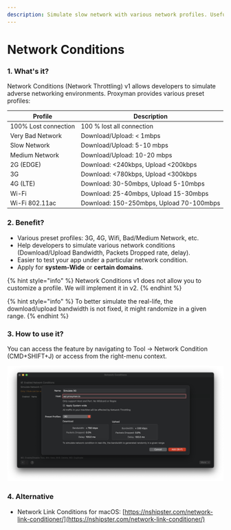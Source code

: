 ```yaml
---
description: Simulate slow network with various network profiles. Useful for testing
---
```


# Network Conditions

### 1. What's it?

Network Conditions (Network Throttling) v1 allows developers to simulate adverse networking environments. Proxyman provides various preset profiles:

| Profile              | Description                              |
| -------------------- | ---------------------------------------- |
| 100% Lost connection | 100 % lost all connection                |
| Very Bad Network     | Download/Upload: < 1mbps                 |
| Slow Network         | Download/Upload: 5-10 mbps               |
| Medium Network       | Download/Upload: 10-20 mbps              |
| 2G (EDGE)            | Download: <240kbps, Upload <200kbps      |
| 3G                   | Download: <780kbps, Upload <300kbps      |
| 4G (LTE)             | Download: 30-50mbps, Upload 5-10mbps     |
| Wi-Fi                | Download: 25-40mbps, Upload 15-30mbps    |
| Wi-Fi 802.11ac       | Download: 150-250mbps, Upload 70-100mbps |

### 2. Benefit?

* Various preset profiles: 3G, 4G, Wifi, Bad/Medium Network, etc.
* Help developers to simulate various network conditions (Download/Upload Bandwidth, Packets Dropped rate, delay).
* Easier to test your app under a particular network condition.
* Apply for **system-Wide** or **certain domains**.

{% hint style="info" %}
Network Conditions v1 does not allow you to customize a profile. We will implement it in v2.
{% endhint %}

{% hint style="info" %}
To better simulate the real-life, the download/upload bandwidth is not fixed, it might randomize in a given range.&#x20;
{% endhint %}

### 3. How to use it?

You can access the feature by navigating to Tool -> Network Condition (CMD+SHIFT+J) or access from the right-menu context.

![Set Network Condition for particular domain](<../.gitbook/assets/Screen Shot 2021-03-14 at 09.59.23.png>)

### 4. Alternative

* Network Link Conditions for macOS: [https://nshipster.com/network-link-conditioner/](https://nshipster.com/network-link-conditioner/)



